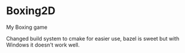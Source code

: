 # Boxing2D
My Boxing game

Changed build system to cmake for easier use, bazel is sweet but with Windows it doesn't work well.

